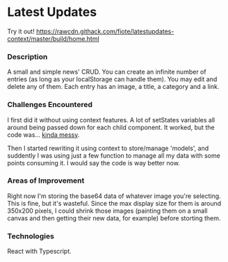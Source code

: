 # Latest Updates


Try it out! https://rawcdn.githack.com/fiote/latestupdates-context/master/build/home.html

### Description

A small and simple news' CRUD. You can create an infinite number of entries (as long as your localStorage can handle them). You may edit and delete any of them. Each entry has an image, a title, a category and a link.

### Challenges Encountered

I first did it without using context features. A lot of setStates variables all around being passed down for each child component. It worked, but the code was... [kinda messy](https://github.com/fiote/latestupdates-hooks).

Then I started rewriting it using context to store/manage 'models', and suddently I was using just a few function to manage all my data with some points consuming it. I would say the code is way better now.

### Areas of Improvement

Right now I'm storing the base64 data of whatever image you're selecting. This is fine, but it's wasteful. Since the max display size for them is around 350x200 pixels, I could shrink those images (painting them on a small canvas and then getting their new data, for example) before storting them.

### Technologies

React with Typescript.